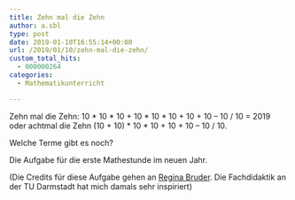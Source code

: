 ```yaml
---
title: Zehn mal die Zehn
author: a.sbl
type: post
date: 2019-01-10T16:55:14+00:00
url: /2019/01/10/zehn-mal-die-zehn/
custom_total_hits:
  - 000000264
categories:
  - Mathematikunterricht

---
```

Zehn mal die Zehn: 10 \* 10 \* 10 + 10 \* 10 \* 10 + 10 + 10 &#8211; 10 / 10 = 2019 oder achtmal die Zehn (10 + 10) \* 10 \* 10 + 10 + 10 &#8211; 10 / 10.   
  
Welche Terme gibt es noch?

Die Aufgabe für die erste Mathestunde im neuen Jahr. 

(Die Credits für diese Aufgabe gehen an [Regina Bruder][1]. Die Fachdidaktik an der TU Darmstadt hat mich damals sehr inspiriert)

 [1]: https://www.mathematik.tu-darmstadt.de/fb/index.de.jsp